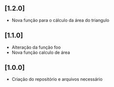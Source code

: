## [1.2.0]
- Nova função para o cálculo da área do triangulo

## [1.1.0]
- Alteração da função foo
- Nova função calculo de área

## [1.0.0]
- Criação do repositório e arquivos necessário
